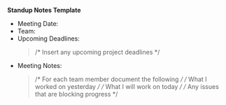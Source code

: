 **Standup Notes Template**
- Meeting Date:
- Team:
- Upcoming Deadlines:
  > /* Insert any upcoming project deadlines */
- Meeting Notes:
  > /* For each team member document the following */
    > /* What I worked on yesterday */
    > /* What I will work on today */
    > /* Any issues that are blocking progress */

